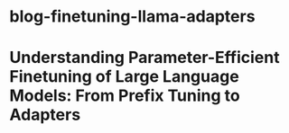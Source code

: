 # blog-finetuning-llama-adapters
# Understanding Parameter-Efficient Finetuning of Large Language Models: From Prefix Tuning to Adapters
